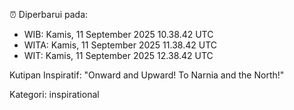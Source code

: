 ⏰ Diperbarui pada:
- WIB: Kamis, 11 September 2025 10.38.42 UTC
- WITA: Kamis, 11 September 2025 11.38.42 UTC
- WIT: Kamis, 11 September 2025 12.38.42 UTC

Kutipan Inspiratif:
"Onward and Upward!  To Narnia and the North!"


Kategori: inspirational

